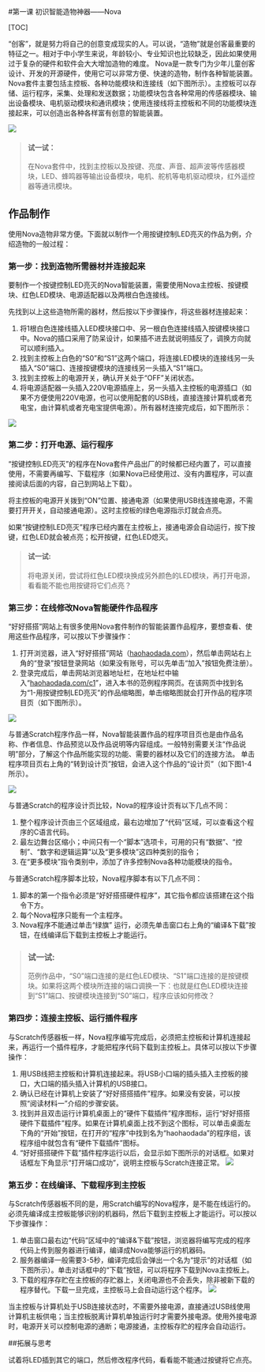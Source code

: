 #第一课 初识智能造物神器——Nova

[TOC]

“创客”，就是努力将自己的创意变成现实的人。可以说，“造物”就是创客最重要的特征之一。相对于中小学生来说，年龄较小、专业知识也比较缺乏，因此如果使用过于复杂的硬件和软件会大大增加造物的难度。
Nova是一款专门为少年儿童创客设计、开发的开源硬件，使用它可以非常方便、快速的造物，制作各种智能装置。
Nova套件主要包括主控板、各种功能模块和连接线（如下图所示）。主控板可以存储、运行程序，采集、处理和发送数据；功能模块包含各种常用的传感器模块、输出设备模块、电机驱动模块和通讯模块；使用连接线将主控板和不同的功能模块连接起来，可以创造出各种各样富有创意的智能装置。

![](img/1-1.png)



> #### 试一试：
>
> 在Nova套件中，找到主控板以及按键、亮度、声音、超声波等传感器模块，LED、蜂鸣器等输出设备模块，电机、舵机等电机驱动模块，红外遥控器等通讯模块。



## 作品制作

使用Nova造物非常方便。下面就以制作一个用按键控制LED亮灭的作品为例，介绍造物的一般过程：



### 第一步：找到造物所需器材并连接起来

要制作一个按键控制LED亮灭的Nova智能装置，需要使用Nova主控板、按键模块、红色LED模块、电源适配器以及两根白色连接线。

先找到以上这些造物所需的器材，然后按以下步骤操作，将这些器材连接起来：

1. 将1根白色连接线插入LED模块接口中、另一根白色连接线插入按键模块接口中。Nova的插口采用了防呆设计，如果插不进去就说明插反了，调换方向就可以顺利插入。
2. 找到主控板上白色的“S0”和“S1”这两个端口，将连接LED模块的连接线另一头插入“S0”端口、连接按键模块的连接线另一头插入“S1”端口。
3. 找到主控板上的电源开关，确认开关处于“OFF”关闭状态。
4. 将电源适配器一头插入220V电源插座上，另一头插入主控板的电源插口（如果不方便使用220V电源，也可以使用配套的USB线，直接连接计算机或者充电宝，由计算机或者充电宝提供电源）。所有器材连接完成后，如下图所示：

![](img/1-2.png)

### 第二步：打开电源、运行程序

“按键控制LED亮灭”的程序在Nova套件产品出厂的时候都已经内置了，可以直接使用，不需要再编写、下载程序（如果Nova已经使用过、没有内置程序，可以直接阅读后面的内容，自己到网站上下载）。

将主控板的电源开关拨到“ON”位置、接通电源（如果使用USB线连接电源，不需要打开开关，自动接通电源）。这时主控板的绿色电源指示灯就会点亮。

如果“按键控制LED亮灭”程序已经内置在主控板上，接通电源会自动运行，按下按键，红色LED就会被点亮；松开按键，红色LED熄灭。



> #### 试一试:
>
> 将电源关闭，尝试将红色LED模块换成另外颜色的LED模块，再打开电源，看看能不能也用按键将它们点亮？



### 第三步：在线修改Nova智能硬件作品程序

“好好搭搭”网站上有很多使用Nova套件制作的智能装置作品程序，要想查看、使用这些作品程序，可以按以下步骤操作：

1. 打开浏览器，进入“好好搭搭”网站（[haohaodada.com](http://haohaodada.com)），然后单击网站右上角的“登录”按钮登录网站（如果没有账号，可以先单击“加入”按钮免费注册）。
2. 登录完成后，单击网站浏览器地址栏，在地址栏中输入“[haohaodada.com/c1](http://haohaodada.com/c1)”，进入本书的范例程序网页。在该网页中找到名为“1-用按键控制LED亮灭”的作品缩略图，单击缩略图就会打开作品的程序项目页（如下图所示）。

![](img/1-3.png)

与普通Scratch程序作品一样，Nova智能装置作品的程序项目页也是由作品名称、作者信息、作品预览以及作品说明等内容组成。一般特别需要关注“作品说明”部分，了解这个作品所能实现的功能、需要的器材以及它们的连接方法。
单击程序项目页右上角的“转到设计页”按钮，会进入这个作品的“设计页”（如下图1-4所示）。

![](img/1-4.png)

与普通Scratch的程序设计页比较，Nova的程序设计页有以下几点不同：

1. 整个程序设计页由三个区域组成，最右边增加了“代码”区域，可以查看这个程序的C语言代码。
2. 最左边舞台区缩小；中间只有一个“脚本”选项卡，可用的只有“数据”、“控制”、“数字和逻辑运算”以及“更多模块”这四种类别的指令；
3. 在“更多模块”指令类别中，添加了许多控制Nova各种功能模块的指令。

与普通Scratch程序脚本比较，Nova程序脚本有以下几点不同：

1. 脚本的第一个指令必须是“好好搭搭硬件程序”，其它指令都应该搭建在这个指令下方。
2. 每个Nova程序只能有一个主程序。
3. Nova程序不能通过单击“绿旗” 运行，必须先单击窗口右上角的“编译&下载”按钮，在线编译后下载到主控板上才能运行。



> ### 试一试:
>
> 范例作品中，“S0”端口连接的是红色LED模块、“S1”端口连接的是按键模块。如果将这两个模块所连接的端口调换一下：也就是红色LED模块连接到“S1”端口、按键模块连接到“S0”端口，程序应该如何修改？



### 第四步：连接主控板、运行插件程序

与Scratch传感器板一样，Nova程序编写完成后，必须把主控板和计算机连接起来，再运行一个插件程序，才能把程序代码下载到主控板上。具体可以按以下步骤操作：

1. 用USB线把主控板和计算机连接起来。将USB小口端的插头插入主控板的接口，大口端的插头插入计算机的USB接口。
2. 确认已经在计算机上安装了“好好搭搭插件”程序。如果没有安装，可以按照“阅读材料一”介绍的步骤安装。
3. 找到并且双击运行计算机桌面上的“硬件下载插件”程序图标，运行“好好搭搭硬件下载插件”程序。如果在计算机桌面上找不到这个图标，可以单击桌面左下角的“开始”按钮，在打开的“程序”中找到名为“haohaodada”的程序组，该程序组中就包含有“硬件下载插件”图标。
4. “好好搭搭硬件下载”插件程序运行以后，会显示如下图所示的对话框。如果对话框左下角显示“打开端口成功”，说明主控板与Scratch连接正常。
   ![](img/1-5.png)



### 第五步：在线编译、下载程序到主控板

与Scratch传感器板不同的是，用Scratch编写的Nova程序，是不能在线运行的。必须先编译成主控板能够识别的机器码，然后下载到主控板上才能运行。可以按以下步骤操作：

1. 单击窗口最右边“代码”区域中的“编译&下载”按钮，浏览器将编写完成的程序代码上传到服务器进行编译，编译成Nova能够运行的机器码。
2. 服务器编译一般需要3-5秒，编译完成后会弹出一个名为“提示”的对话框（如下图所示）。单击对话框中的“下载”按钮，可以将程序下载到Nova主控板上。
3. 下载的程序存贮在主控板的存贮器上，关闭电源也不会丢失，除非被新下载的程序替代。下载一旦完成，主控板马上会自动运行这个程序。
   ![](img/1-6.png)

当主控板与计算机处于USB连接状态时，不需要外接电源，直接通过USB线使用计算机主板供电；当主控板脱离计算机单独运行时才需要外接电源。使用外接电源时，电源开关可以控制电源的通断；电源接通，主控板存贮的程序会自动运行。



##拓展与思考

试着将LED插到其它的端口，然后修改程序代码，看看能不能通过按键将它点亮。